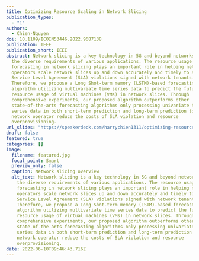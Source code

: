 ```yaml
---
title: Optimizing Resource Scaling in Network Slicing
publication_types:
  - "1"
authors:
  - Chien-Nguyen
doi: 10.1109/ICOIN53446.2022.9687138
publication: IEEE
publication_short: IEEE
abstract: Network slicing is a key technology in 5G and beyond networks to meet
  the diverse requirements of various applications. The resource usage
  forecasting in network slicing plays an important role in helping network
  operators scale network slices up and down accurately and timely to avoid
  Service Level Agreement (SLA) violations signed with network tenants.
  Therefore, we propose a Long Shot-term memory (LSTM)-based forecasting
  algorithm utilizing multivariate time series data to predict the future
  resource usage of virtual machines (VMs) in network slices. Through
  comprehensive experiments, our proposed algorithm outperforms other
  state-of-the-arts forecasting algorithms only processing univariate time
  series data in both short-term prediction and long-term prediction to help
  network operator reduce the costs of SLA violation and resource
  overprovisioning.
url_slides: "https://speakerdeck.com/harrychien1311/optimizing-resource-scaling-in-network-slicing"
draft: false
featured: true
categories: []
image:
  filename: featured.jpg
  focal_point: Smart
  preview_only: false
  caption: Network slicing overview
  alt_text: Network slicing is a key technology in 5G and beyond networks to meet
    the diverse requirements of various applications. The resource usage
    forecasting in network slicing plays an important role in helping network
    operators scale network slices up and down accurately and timely to avoid
    Service Level Agreement (SLA) violations signed with network tenants.
    Therefore, we propose a Long Shot-term memory (LSTM)-based forecasting
    algorithm utilizing multivariate time series data to predict the future
    resource usage of virtual machines (VMs) in network slices. Through
    comprehensive experiments, our proposed algorithm outperforms other
    state-of-the-arts forecasting algorithms only processing univariate time
    series data in both short-term prediction and long-term prediction to help
    network operator reduce the costs of SLA violation and resource
    overprovisioning.
date: 2022-06-10T09:46:43.716Z
---
```

